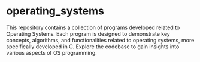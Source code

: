 # operating_systems 
This repository contains a collection of programs developed related to Operating Systems. Each program is designed to demonstrate key concepts, algorithms, and functionalities related to operating systems, more specifically developed in C. Explore the codebase to gain insights into various aspects of OS programming.
